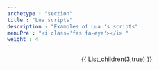 ```yaml
---
archetype : "section"
title : "Lua scripts"
description : "Examples of Lua 's scripts"
menuPre : "<i class='fas fa-eye'></i> "
weight : 4
---
```



<center>
{{ List_children(3,true) }}
</center>